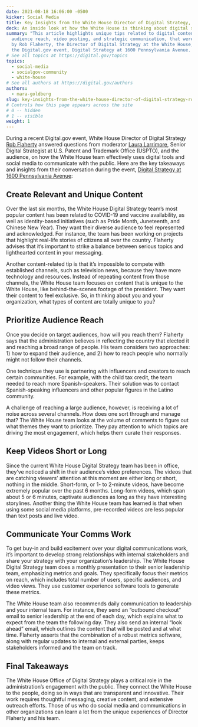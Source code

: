 ```yaml
---
date: 2021-08-18 16:06:00 -0500
kicker: Social Media
title: Key Insights from the White House Director of Digital Strategy, Robert Flaherty
deck: An inside look at how the White House is thinking about digital strategy.
summary: "This article highlights unique tips related to digital content,
  audience reach, video posting, and strategic communication, that were shared
  by Rob Flaherty, the Director of Digital Strategy at the White House, during
  the Digital.gov event, Digital Strategy at 1600 Pennsylvania Avenue. "
# See all topics at https://digital.gov/topics
topics:
  - social-media
  - socialgov-community
  - white-house
# See all authors at https://digital.gov/authors
authors:
  - mara-goldberg
slug: key-insights-from-the-white-house-director-of-digital-strategy-robert-flaherty
# Controls how this page appears across the site
# 0 -- hidden
# 1 -- visible
weight: 1
---
```

​​During a recent Digital.gov event, White House Director of Digital Strategy [Rob Flaherty](https://digital.gov/authors/robert-flaherty/) answered questions from moderator [Laura Larrimore](https://digital.gov/authors/laura-larrimore/), Senior Digital Strategist at U.S. Patent and Trademark Office (USPTO), and the audience, on how the White House team effectively uses digital tools and social media to communicate with the public. Here are the key takeaways and insights from their conversation during the event, [Digital Strategy at 1600 Pennsylvania Avenue](https://digital.gov/event/2021/06/29/digital-strategy-at-1600-pennsylvania-avenue-qa-with-rob-flaherty-white-house-director-of-digital-strategy/):

## Create Relevant and Unique Content

Over the last six months, the White House Digital Strategy team’s most popular content has been related to COVID-19 and vaccine availability, as well as identity-based initiatives (such as Pride Month, Juneteenth, and Chinese New Year). They want their diverse audience to feel represented and acknowledged. For instance, the team has been working on projects that highlight real-life stories of citizens all over the country. Flaherty advises that it’s important to strike a balance between serious topics and lighthearted content in your messaging. 

Another content-related tip is that it’s impossible to compete with established channels, such as television news, because they have more technology and resources. Instead of repeating content from those channels, the White House team focuses on content that is unique to the White House, like behind-the-scenes footage of the president. They want their content to feel exclusive. So, in thinking about you and your organization, what types of content are totally unique to you?

## Prioritize Audience Reach

Once you decide on target audiences, how will you reach them? Flaherty says that the administration believes in reflecting the country that elected it and reaching a broad range of people. His team considers two approaches: 1) how to expand their audience, and 2) how to reach people who normally might not follow their channels.

One technique they use is partnering with influencers and creators to reach certain communities. For example, with the child tax credit, the team needed to reach more Spanish-speakers. Their solution was to contact Spanish-speaking influencers and other popular figures in the Latino community.

A challenge of reaching a large audience, however, is receiving a lot of noise across several channels. How does one sort through and manage that? The White House team looks at the volume of comments to figure out what themes they want to prioritize. They pay attention to which topics are driving the most engagement, which helps them curate their responses.

## Keep Videos Short or Long

Since the current White House Digital Strategy team has been in office, they’ve noticed a shift in their audience’s video preferences. The videos that are catching viewers’ attention at this moment are either long or short, nothing in the middle. Short-form, or 1- to 2-minute videos, have become extremely popular over the past 6 months. Long-form videos, which span about 5 or 6 minutes, captivate audiences as long as they have interesting storylines. Another thing the White House team has learned is that when using some social media platforms, pre-recorded videos are less popular than text posts and live video.

## Communicate Your Comms Work

To get buy-in and build excitement over your digital communications work, it’s important to develop strong relationships with internal stakeholders and share your strategy with your organization’s leadership. The White House Digital Strategy team does a monthly presentation to their senior leadership team, emphasizing metrics and goals. They specifically focus their metrics on reach, which includes total number of users, specific audiences, and video views. They use customer experience software tools to generate these metrics.  

The White House team also recommends daily communication to leadership and your internal team. For instance, they send an “outbound checkout” email to senior leadership at the end of each day, which explains what to expect from the team the following day. They also send an internal “look ahead” email, which outlines the content that will be posted and at what time. Flaherty asserts that the combination of a robust metrics software, along with regular updates to internal and external parties, keeps stakeholders informed and the team on track.

## Final Takeaways

The White House Office of Digital Strategy plays a critical role in the administration’s engagement with the public. They connect the White House to the people, doing so in ways that are transparent and innovative. Their work requires thoughtful messaging, creative content, and extensive outreach efforts. Those of us who do social media and communications in other organizations can learn a lot from the unique experiences of Director Flaherty and his team.